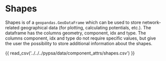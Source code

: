 # Shapes

Shapes is of a `geopandas.GeoDataFrame` which can be used to store network-related geographical data (for plotting, calculating potentials, etc.). The dataframe has the columns geometry, component, idx and type. The columns component, idx and type do not require specific values, but give the user the possibility to store additional information about the shapes.

{{ read_csv('../../../pypsa/data/component_attrs/shapes.csv') }}
